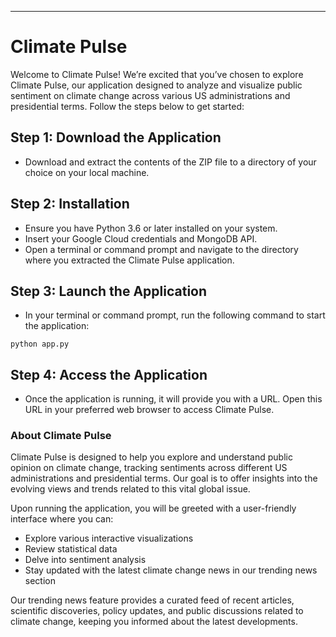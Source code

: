 ---------------------------------------------------
# Climate Pulse

Welcome to Climate Pulse!
We’re excited that you’ve chosen to explore Climate Pulse, our application designed to analyze and visualize public sentiment on climate change across various US administrations and presidential terms. Follow the steps below to get started:

## Step 1: Download the Application
 - Download and extract the contents of the ZIP file to a directory of your choice on your local machine.

## Step 2: Installation
- Ensure you have Python 3.6 or later installed on your system.
- Insert your Google Cloud credentials and MongoDB API.
- Open a terminal or command prompt and navigate to the directory where you extracted the Climate Pulse application.

## Step 3: Launch the Application
- In your terminal or command prompt, run the following command to start the application:

```python app.py```
## Step 4: Access the Application
- Once the application is running, it will provide you with a URL. Open this URL in your preferred web browser to access Climate Pulse.

### About Climate Pulse

Climate Pulse is designed to help you explore and understand public opinion on climate change, tracking sentiments across different US administrations and presidential terms. Our goal is to offer insights into the evolving views and trends related to this vital global issue.

Upon running the application, you will be greeted with a user-friendly interface where you can:
- Explore various interactive visualizations
- Review statistical data
- Delve into sentiment analysis
- Stay updated with the latest climate change news in our trending news section

Our trending news feature provides a curated feed of recent articles, scientific discoveries, policy updates, and public discussions related to climate change, keeping you informed about the latest developments.

